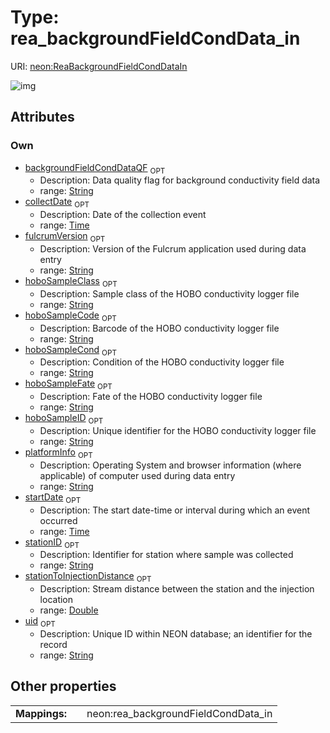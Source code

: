 
# Type: rea_backgroundFieldCondData_in




URI: [neon:ReaBackgroundFieldCondDataIn](https://data.neonscience.org/ReaBackgroundFieldCondDataIn)


![img](http://yuml.me/diagram/nofunky;dir:TB/class/[ReaBackgroundFieldCondDataIn&#124;uid:string%20%3F;collectDate:time%20%3F;stationID:string%20%3F;startDate:time%20%3F;fulcrumVersion:string%20%3F;platformInfo:string%20%3F;backgroundFieldCondDataQF:string%20%3F;hoboSampleCode:string%20%3F;hoboSampleID:string%20%3F;stationToInjectionDistance:double%20%3F;hoboSampleFate:string%20%3F;hoboSampleCond:string%20%3F;hoboSampleClass:string%20%3F])

## Attributes


### Own

 * [backgroundFieldCondDataQF](backgroundFieldCondDataQF.md)  <sub>OPT</sub>
    * Description: Data quality flag for background conductivity field data
    * range: [String](types/String.md)
 * [collectDate](collectDate.md)  <sub>OPT</sub>
    * Description: Date of the collection event
    * range: [Time](types/Time.md)
 * [fulcrumVersion](fulcrumVersion.md)  <sub>OPT</sub>
    * Description: Version of the Fulcrum application used during data entry
    * range: [String](types/String.md)
 * [hoboSampleClass](hoboSampleClass.md)  <sub>OPT</sub>
    * Description: Sample class of the HOBO conductivity logger file
    * range: [String](types/String.md)
 * [hoboSampleCode](hoboSampleCode.md)  <sub>OPT</sub>
    * Description: Barcode of the HOBO conductivity logger file
    * range: [String](types/String.md)
 * [hoboSampleCond](hoboSampleCond.md)  <sub>OPT</sub>
    * Description: Condition of the HOBO conductivity logger file
    * range: [String](types/String.md)
 * [hoboSampleFate](hoboSampleFate.md)  <sub>OPT</sub>
    * Description: Fate of the HOBO conductivity logger file
    * range: [String](types/String.md)
 * [hoboSampleID](hoboSampleID.md)  <sub>OPT</sub>
    * Description: Unique identifier for the HOBO conductivity logger file
    * range: [String](types/String.md)
 * [platformInfo](platformInfo.md)  <sub>OPT</sub>
    * Description: Operating System and browser information (where applicable) of computer used during data entry
    * range: [String](types/String.md)
 * [startDate](startDate.md)  <sub>OPT</sub>
    * Description: The start date-time or interval during which an event occurred
    * range: [Time](types/Time.md)
 * [stationID](stationID.md)  <sub>OPT</sub>
    * Description: Identifier for station where sample was collected
    * range: [String](types/String.md)
 * [stationToInjectionDistance](stationToInjectionDistance.md)  <sub>OPT</sub>
    * Description: Stream distance between the station and the injection location
    * range: [Double](types/Double.md)
 * [uid](uid.md)  <sub>OPT</sub>
    * Description: Unique ID within NEON database; an identifier for the record
    * range: [String](types/String.md)

## Other properties

|  |  |  |
| --- | --- | --- |
| **Mappings:** | | neon:rea_backgroundFieldCondData_in |

